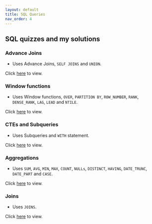 ```yaml
---
layout: default
title: SQL Queries
nav_order: 4
---
```


## SQL quizzes and my solutions


### Advance Joins

* Uses Advance Joins, `SELF JOINS` and `UNION`.

Click [here](advanced_joins_performance_tuning.txt) to view.

### Window functions

* Uses Window functions, `OVER`, `PARTITION BY`, `ROW_NUMBER`, `RANK`, `DENSE_RANK`, `LAG`, `LEAD` and `NTILE`.

Click [here](window_functions.txt) to view.

### CTEs and Subqueries

* Uses Subqueries and `WITH` statement.

Click [here](cte_and_subqueries.txt) to view.

### Aggregations

* Uses `SUM`, `AVG`, `MIN`, `MAX`, `COUNT`, `NULLs`, `DISTINCT`, `HAVING`, `DATE_TRUNC`, `DATE_PART` and `CASE`.

Click [here](aggregations.txt) to view.

### Joins

* Uses `JOINS`.

Click [here](joins.txt) to view.

